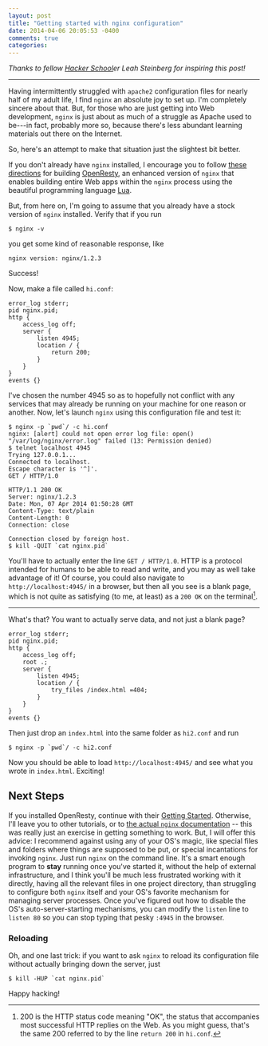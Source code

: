 ```yaml
---
layout: post
title: "Getting started with nginx configuration"
date: 2014-04-06 20:05:53 -0400
comments: true
categories: 
---
```


_Thanks to fellow [Hacker School](http://hackerschool.com)er Leah Steinberg for inspiring this post!_

* * *

Having intermittently struggled with `apache2` configuration files for nearly
half of my adult life, I find `nginx` an absolute joy to set up. I'm completely
sincere about that. But, for those who are just getting into Web development,
`nginx` is just about as much of a struggle as Apache used to be---in fact,
probably more so, because there's less abundant learning materials out there on
the Internet.

So, here's an attempt to make that situation just the slightest bit better.

If you don't already have `nginx` installed, I encourage you to follow [these
directions](http://openresty.org/#Installation) for building
[OpenResty](http://openresty.org/), an enhanced version of `nginx` that enables
building entire Web apps within the `nginx` process using the beautiful
programming language
[Lua](http://en.wikipedia.org/wiki/Lua_(programming_language)#Features).

But, from here on, I'm going to assume that you already have a stock version of
`nginx` installed. Verify that if you run

    $ nginx -v

you get some kind of reasonable response, like

    nginx version: nginx/1.2.3

Success!

Now, make a file called `hi.conf`:

```nginx hi.conf
error_log stderr;
pid nginx.pid;
http {
    access_log off;
    server {
        listen 4945;
        location / {
            return 200;
        }
    }
}
events {}
```

I've chosen the number 4945 so as to hopefully not conflict with any services
that may already be running on your machine for one reason or another. Now,
let's launch `nginx` using this configuration file and test it:

    $ nginx -p `pwd`/ -c hi.conf
    nginx: [alert] could not open error log file: open() "/var/log/nginx/error.log" failed (13: Permission denied)
    $ telnet localhost 4945
    Trying 127.0.0.1...
    Connected to localhost.
    Escape character is '^]'.
    GET / HTTP/1.0

    HTTP/1.1 200 OK
    Server: nginx/1.2.3
    Date: Mon, 07 Apr 2014 01:50:28 GMT
    Content-Type: text/plain
    Content-Length: 0
    Connection: close

    Connection closed by foreign host.
    $ kill -QUIT `cat nginx.pid`

You'll have to actually enter the line `GET / HTTP/1.0`. HTTP is a protocol
intended for humans to be able to read and write, and you may as well take
advantage of it! Of course, you could also navigate to `http://localhost:4945/`
in a browser, but then all you see is a blank page, which is not quite as
satisfying (to me, at least) as a `200 OK` on the terminal[^1].

* * *

What's that? You want to actually serve data, and not just a blank page?

```nginx hi2.conf
error_log stderr;
pid nginx.pid;
http {
    access_log off;
    root .;
    server {
        listen 4945;
        location / {
            try_files /index.html =404;
        }
    }
}
events {}
```

Then just drop an `index.html` into the same folder as `hi2.conf` and run

    $ nginx -p `pwd`/ -c hi2.conf

Now you should be able to load `http://localhost:4945/` and see what you wrote
in `index.html`. Exciting!

## Next Steps

If you installed OpenResty, continue with their [Getting
Started](http://openresty.org/#GettingStarted). Otherwise, I'll leave you to
other tutorials, or to [the actual `nginx` documentation](http://nginx.org/en/docs/dirindex.html) --
this was really just an exercise in getting something to work. But, I will offer
this advice: I recommend against using any of your OS's magic, like special
files and folders where things are supposed to be put, or special incantations
for invoking `nginx`. Just run `nginx` on the command line.  It's a smart enough
program to **stay** running once you've started it, without the help of external
infrastructure, and I think you'll be much less frustrated working with it
directly, having all the relevant files in one project directory, than
struggling to configure both `nginx` itself and your OS's favorite mechanism for
managing server processes. Once you've figured out how to disable the OS's
auto-server-starting mechanisms, you can modify the `listen` line to `listen 80`
so you can stop typing that pesky `:4945` in the browser.

### Reloading

Oh, and one last trick: if you want to ask `nginx` to reload its configuration
file without actually bringing down the server, just

    $ kill -HUP `cat nginx.pid`

Happy hacking!

[^1]: 200 is the HTTP status code meaning "OK", the status that accompanies most
successful HTTP replies on the Web. As you might guess, that's the same 200
referred to by the line `return 200` in `hi.conf`.


